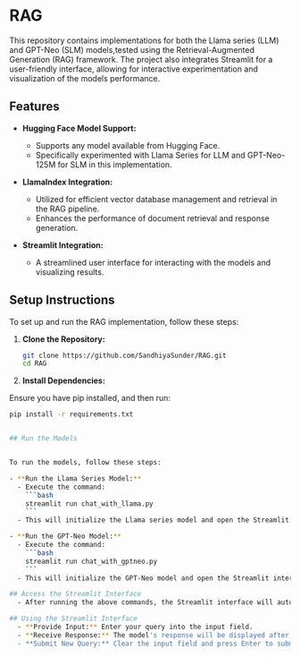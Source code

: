 # RAG

This repository contains implementations for both the Llama series (LLM) and GPT-Neo (SLM) models,tested using the Retrieval-Augmented Generation (RAG) framework. The project also integrates Streamlit for a user-friendly interface, allowing for interactive experimentation and visualization of the models performance.


## Features

- **Hugging Face Model Support:**
  - Supports any model available from Hugging Face.
  - Specifically experimented with Llama Series for LLM and GPT-Neo-125M for SLM in this implementation.

- **LlamaIndex Integration:**
  - Utilized for efficient vector database management and retrieval in the RAG pipeline.
  - Enhances the performance of document retrieval and response generation.

- **Streamlit Integration:** 
  - A streamlined user interface for interacting with the models and visualizing results.


## Setup Instructions

To set up and run the RAG implementation, follow these steps:

1. **Clone the Repository:**

   ```bash
   git clone https://github.com/SandhiyaSunder/RAG.git
   cd RAG
   ```

2. **Install Dependencies:**

Ensure you have pip installed, and then run:

```bash
pip install -r requirements.txt


## Run the Models


To run the models, follow these steps:

- **Run the Llama Series Model:**
  - Execute the command:
    ```bash
    streamlit run chat_with_llama.py
    ```
  - This will initialize the Llama series model and open the Streamlit interface.

- **Run the GPT-Neo Model:**
  - Execute the command:
    ```bash
    streamlit run chat_with_gptneo.py
    ```
  - This will initialize the GPT-Neo model and open the Streamlit interface.

## Access the Streamlit Interface
  - After running the above commands, the Streamlit interface will automatically open in your default web browser.

## Using the Streamlit Interface
  - **Provide Input:** Enter your query into the input field.
  - **Receive Response:** The model's response will be displayed after processing your query.
  - **Submit New Query:** Clear the input field and press Enter to submit a new query.


